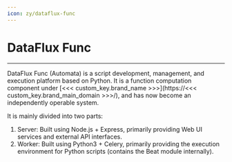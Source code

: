 ```yaml
---
icon: zy/dataflux-func
---
```


# DataFlux Func
---

DataFlux Func (Automata) is a script development, management, and execution platform based on Python. It is a function computation component under [<<< custom_key.brand_name >>>](https://<<< custom_key.brand_main_domain >>>/), and has now become an independently operable system.

It is mainly divided into two parts:

1. Server: Built using Node.js + Express, primarily providing Web UI services and external API interfaces.
1. Worker: Built using Python3 + Celery, primarily providing the execution environment for Python scripts (contains the Beat module internally).